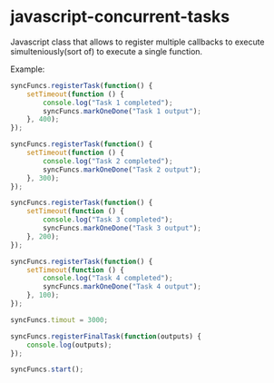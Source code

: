 # javascript-concurrent-tasks

Javascript class that allows to register multiple callbacks to execute simulteniously(sort of) to execute a single function.

Example:
```js
syncFuncs.registerTask(function() {
    setTimeout(function () {
        console.log("Task 1 completed");
        syncFuncs.markOneDone("Task 1 output");
    }, 400);
});

syncFuncs.registerTask(function() {
    setTimeout(function () {
        console.log("Task 2 completed");
        syncFuncs.markOneDone("Task 2 output");
    }, 300);
});

syncFuncs.registerTask(function() {
    setTimeout(function () {
        console.log("Task 3 completed");
        syncFuncs.markOneDone("Task 3 output");
    }, 200);
});

syncFuncs.registerTask(function() {
    setTimeout(function () {
        console.log("Task 4 completed");
        syncFuncs.markOneDone("Task 4 output");
    }, 100);
});

syncFuncs.timout = 3000;

syncFuncs.registerFinalTask(function(outputs) {
    console.log(outputs);
});

syncFuncs.start();
```